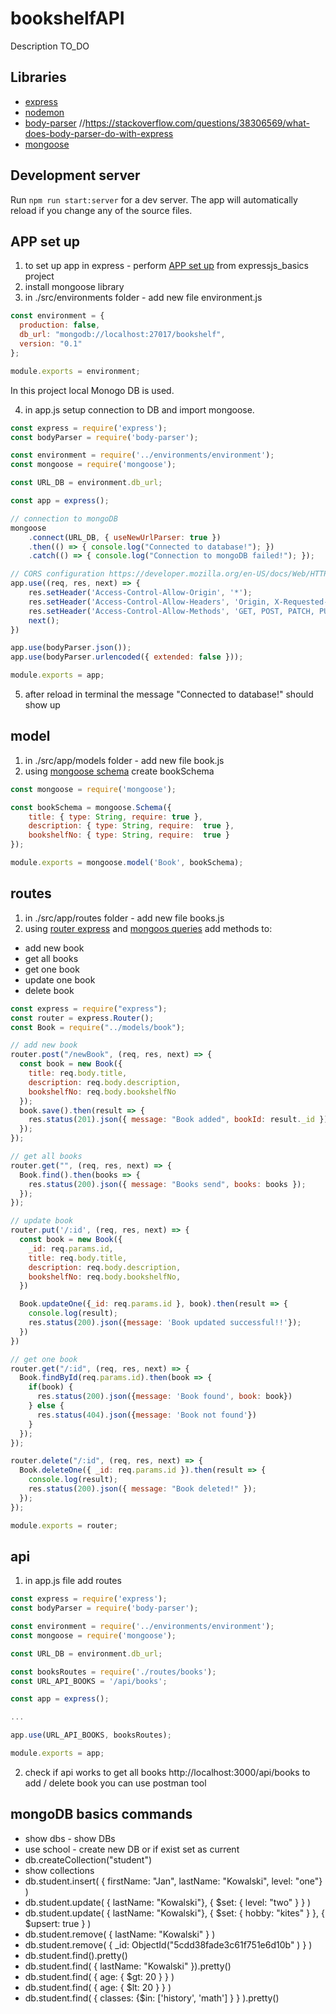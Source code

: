# bookshelfAPI
Description TO_DO

## Libraries
* [express](https://www.npmjs.com/package/express)
* [nodemon](https://www.npmjs.com/package/nodemon)
* [body-parser](https://www.npmjs.com/package/body-parser) //https://stackoverflow.com/questions/38306569/what-does-body-parser-do-with-express
* [mongoose](https://www.npmjs.com/package/mongoose)

## Development server

Run `npm run start:server` for a dev server. The app will automatically reload if you change any of the source files.

## APP set up

1. to set up app in express - perform [APP set up](https://github.com/achroscielewska/expressjs_basics/blob/master/README.md) from expressjs_basics project
2. install mongoose library
3. in ./src/environments folder - add new file environment.js

```javascript
const environment = {
  production: false,
  db_url: "mongodb://localhost:27017/bookshelf",
  version: "0.1"
};

module.exports = environment;
```
In this project local Monogo DB is used.

4. in app.js  setup connection to DB and import mongoose.

```javascript
const express = require('express');
const bodyParser = require('body-parser');

const environment = require('../environments/environment');
const mongoose = require('mongoose');

const URL_DB = environment.db_url;

const app = express();

// connection to mongoDB
mongoose
    .connect(URL_DB, { useNewUrlParser: true })
    .then(() => { console.log("Connected to database!"); })
    .catch(() => { console.log("Connection to mongoDB failed!"); });

// CORS configuration https://developer.mozilla.org/en-US/docs/Web/HTTP/CORS
app.use((req, res, next) => {
    res.setHeader('Access-Control-Allow-Origin', '*');
    res.setHeader('Access-Control-Allow-Headers', 'Origin, X-Requested-With, Content-Type, Accept');
    res.setHeader('Access-Control-Allow-Methods', 'GET, POST, PATCH, PUT, DELETE, OPTIONS')
    next();
})

app.use(bodyParser.json());
app.use(bodyParser.urlencoded({ extended: false }));

module.exports = app;
```

5. after reload in terminal the message "Connected to database!" should show up

## model 
1. in ./src/app/models folder - add new file book.js
2. using [mongoose schema](https://mongoosejs.com/docs/guide.html) create bookSchema

```javascript
const mongoose = require('mongoose');

const bookSchema = mongoose.Schema({
    title: { type: String, require: true },
    description: { type: String, require:  true },
    bookshelfNo: { type: String, require:  true }
});

module.exports = mongoose.model('Book', bookSchema);
```
## routes 

1. in ./src/app/routes folder - add new file books.js
2. using [router express](https://expressjs.com/en/guide/routing.html) and [mongoos queries](https://mongoosejs.com/docs/queries.html) add methods to:
* add new book
* get all books
* get one book
* update one book
* delete book

```javascript
const express = require("express");
const router = express.Router();
const Book = require("../models/book");

// add new book
router.post("/newBook", (req, res, next) => {
  const book = new Book({
    title: req.body.title,
    description: req.body.description,
    bookshelfNo: req.body.bookshelfNo
  });
  book.save().then(result => {
    res.status(201).json({ message: "Book added", bookId: result._id });
  });
});

// get all books
router.get("", (req, res, next) => {
  Book.find().then(books => {
    res.status(200).json({ message: "Books send", books: books });
  });
});

// update book
router.put('/:id', (req, res, next) => {
  const book = new Book({
    _id: req.params.id,
    title: req.body.title,
    description: req.body.description,
    bookshelfNo: req.body.bookshelfNo, 
  })

  Book.updateOne({_id: req.params.id }, book).then(result => {
    console.log(result);
    res.status(200).json({message: 'Book updated successful!!'});
  })
})

// get one book
router.get("/:id", (req, res, next) => {
  Book.findById(req.params.id).then(book => {
    if(book) {
      res.status(200).json({message: 'Book found', book: book})
    } else {
      res.status(404).json({message: 'Book not found'})
    }
  });
});

router.delete("/:id", (req, res, next) => {
  Book.deleteOne({ _id: req.params.id }).then(result => {
    console.log(result);
    res.status(200).json({ message: "Book deleted!" });
  });
});

module.exports = router;

```

## api 

1. in app.js file add routes

```javascript
const express = require('express');
const bodyParser = require('body-parser');

const environment = require('../environments/environment');
const mongoose = require('mongoose');

const URL_DB = environment.db_url;

const booksRoutes = require('./routes/books');
const URL_API_BOOKS = '/api/books';

const app = express();

...

app.use(URL_API_BOOKS, booksRoutes);

module.exports = app;
```
2. check if api works to get all books http://localhost:3000/api/books to add / delete book you can use postman tool

## mongoDB basics commands

* show dbs - show DBs
* use school - create new DB or if exist set as current
* db.createCollection("student")
* show collections 
* db.student.insert( { firstName: "Jan", lastName: "Kowalski", level: "one"} )
* db.student.update( { lastName: "Kowalski"},  { $set: { level: "two" } } ) 
* db.student.update( { lastName: "Kowalski"},  { $set: { hobby: "kites" } }, { $upsert: true } )
* db.student.remove( {  lastName: "Kowalski" } )
* db.student.remove( { _id: ObjectId("5cdd38fade3c61f751e6d10b" ) } )
* db.student.find().pretty()
* db.student.find( {  lastName: "Kowalski" }).pretty()
* db.student.find( { age: { $gt: 20 } } )
* db.student.find( { age: { $lt: 20 } } )
* db.student.find( { classes: {$in: ['history', 'math'] } } ).pretty()
